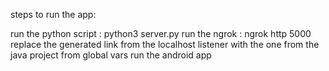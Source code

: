 steps to run the app:

run the python script : python3 server.py
run the ngrok 		  : ngrok http 5000
replace the generated link from the localhost listener with the one from the java project from global vars
run the android app	